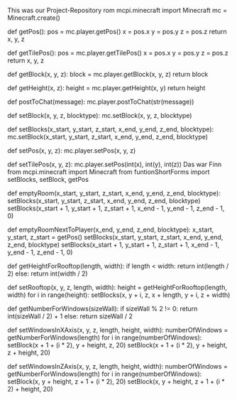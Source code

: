 This was our Project-Repository
rom mcpi.minecraft import Minecraft
mc = Minecraft.create()

def getPos():
	pos = mc.player.getPos()
	x = pos.x
	y = pos.y
	z = pos.z
	return x, y, z

def getTilePos():
	pos = mc.player.getTilePos()
	x = pos.x
	y = pos.y
	z = pos.z
	return x, y, z

def getBlock(x, y, z):
	block = mc.player.getBlock(x, y, z)
	return block

def getHeight(x, z):
	height = mc.player.getHeight(x, y)
	return height

def postToChat(message):
	mc.player.postToChat(str(message))

def setBlock(x, y, z, blocktype):
	mc.setBlock(x, y, z, blocktype)

def setBlocks(x_start, y_start, z_start, x_end, y_end, z_end, blocktype):
	mc.setBlock(x_start, y_start, z_start, x_end, y_end, z_end, blocktype)

def setPos(x, y, z):
	mc.player.setPos(x, y, z)

def setTilePos(x, y, z):
	mc.player.setPos(int(x), int(y), int(z)) 
Das war Finn
from mcpi.minecraft import Minecraft
from funtionShortForms import setBlocks, setBlock, getPos

def emptyRoom(x_start, y_start, z_start, x_end, y_end, z_end, blocktype):
    setBlocks(x_start, y_start, z_start, x_end, y_end, z_end, blocktype)
    setBlocks(x_start + 1, y_start + 1, z_start + 1, x_end - 1, y_end - 1, z_end - 1, 0)

def emptyRoomNextToPlayer(x_end, y_end, z_end, blocktype):
    x_start, y_start, z_start = getPos()
    setBlocks(x_start, y_start, z_start, x_end, y_end, z_end, blocktype)
    setBlocks(x_start + 1, y_start + 1, z_start + 1, x_end - 1, y_end - 1, z_end - 1, 0)

def getHeightForRooftop(length, width):
    if length < width:
        return int(length / 2)
    else:
        return int(width / 2)

def setRooftop(x, y, z, length, width):
    height = getHeightForRooftop(length, width)
    for i in range(height):
        setBlocks(x, y + i, z, x + length, y + i, z + width)

def getNumberForWindows(sizeWall):
    if sizeWall % 2 != 0:
        return int(sizeWall / 2) + 1
    else:
        return sizeWall / 2

def setWindowsInXAxis(x, y, z, length, height, width):
    numberOfWindows = getNumberForWindows(length)
    for i in range(numberOfWindows):
        setBlock(x + 1 + (i * 2), y + height, z, 20)
        setBlock(x + 1 + (i * 2), y + height, z + height, 20)

def setWindowsInZAxis(x, y, z, length, height, width):
    numberOfWindows = getNumberForWindows(length)
    for i in range(numberOfWindows):
        setBlock(x, y + height, z + 1 + (i * 2), 20)
        setBlock(x, y + height, z + 1 + (i * 2) + height, 20)
